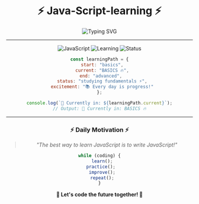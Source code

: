 <div align="center">

# ⚡ Java-Script-learning ⚡

<img src="https://readme-typing-svg.herokuapp.com?font=Fira+Code&size=35&duration=3000&pause=800&color=F7DF1E&center=true&vCenter=true&width=800&height=100&lines=A+repo+for+JavaScript+learning;Mastering+basics+to+advanced;Currently+learning+BASICS!;Let's+code+together+%E2%9A%A1" alt="Typing SVG" />

</div>

---

<div align="center">

![JavaScript](https://img.shields.io/badge/JavaScript-F7DF1E?style=for-the-badge&logo=javascript&logoColor=black&labelColor=1a1a1a)
![Learning](https://img.shields.io/badge/BASICS-MASTERING-FF6B6B?style=for-the-badge&logo=book&logoColor=white&labelColor=2d1b69)
![Status](https://img.shields.io/badge/STATUS-CODING%20DAILY-00D9FF?style=for-the-badge&logo=lightning&logoColor=white&labelColor=0f3460)

</div>

<div align="center">

```javascript
const learningPath = {
  start: "basics",
  current: "BASICS 🔥",
  end: "advanced", 
  status: "studying fundamentals ⚡",
  excitement: "📚 Every day is progress!"
};

console.log(`🌟 Currently in: ${learningPath.current}`);
// Output: 🌟 Currently in: BASICS 🔥
```
---

<div align="center">

### ⚡ **Daily Motivation** ⚡

> *"The best way to learn JavaScript is to write JavaScript!"* 

```javascript
while (coding) {
  learn();
  practice(); 
  improve();
  repeat();
}
```

**💪 Let's code the future together! 💪**

</div>
